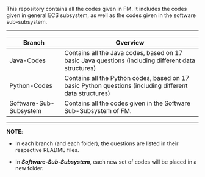This repository contains all the codes given in FM. It includes the codes given in general ECS subsystem, as well as the codes given in the software sub-subsystem.

- - - -
   Branch     |   Overview
------------- | -------------
Java-Codes  | Contains all the Java codes, based on 17 basic Java questions (including different data structures)
Python-Codes  | Contains all the Python codes, based on 17 basic Python questions (including different data structures)
Software-Sub-Subsystem | Contains all the codes given in the Software Sub-Subsystem of FM.

- - - -
**NOTE**:

- In each branch (and each folder), the questions are listed in their respective README files.

- In ___Software-Sub-Subsystem___, each new set of codes will be placed in a new folder.
